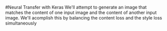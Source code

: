 #Neural Transfer with Keras
We'll attempt to generate an image that matches the content of one input image and the content of another input image. We'll acomplish this by balancing the content loss and the style loss simultaneously
